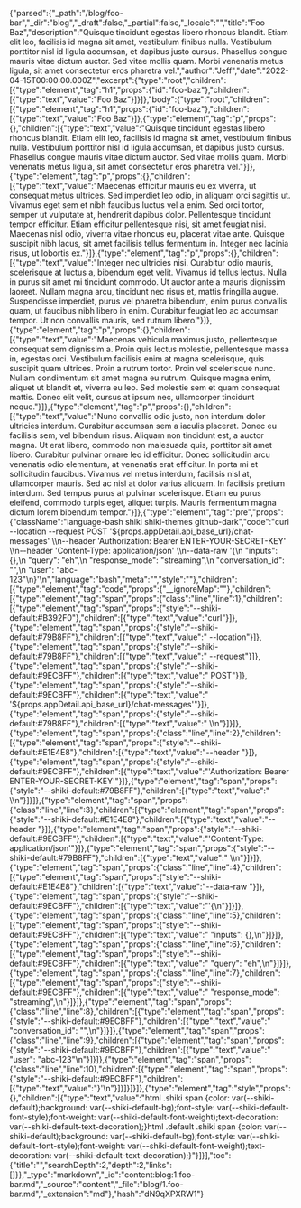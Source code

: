{"parsed":{"_path":"/blog/foo-bar","_dir":"blog","_draft":false,"_partial":false,"_locale":"","title":"Foo Baz","description":"Quisque tincidunt egestas libero rhoncus blandit. Etiam elit leo, facilisis id magna sit amet, vestibulum finibus nulla. Vestibulum porttitor nisl id ligula accumsan, et dapibus justo cursus. Phasellus congue mauris vitae dictum auctor. Sed vitae mollis quam. Morbi venenatis metus ligula, sit amet consectetur eros pharetra vel.","author":"Jeff","date":"2022-04-15T00:00:00.000Z","excerpt":{"type":"root","children":[{"type":"element","tag":"h1","props":{"id":"foo-baz"},"children":[{"type":"text","value":"Foo Baz"}]}]},"body":{"type":"root","children":[{"type":"element","tag":"h1","props":{"id":"foo-baz"},"children":[{"type":"text","value":"Foo Baz"}]},{"type":"element","tag":"p","props":{},"children":[{"type":"text","value":"Quisque tincidunt egestas libero rhoncus blandit. Etiam elit leo, facilisis id magna sit amet, vestibulum finibus nulla. Vestibulum porttitor nisl id ligula accumsan, et dapibus justo cursus. Phasellus congue mauris vitae dictum auctor. Sed vitae mollis quam. Morbi venenatis metus ligula, sit amet consectetur eros pharetra vel."}]},{"type":"element","tag":"p","props":{},"children":[{"type":"text","value":"Maecenas efficitur mauris eu ex viverra, ut consequat metus ultrices. Sed imperdiet leo odio, in aliquam orci sagittis ut. Vivamus eget sem et nibh faucibus luctus vel a enim. Sed orci tortor, semper ut vulputate at, hendrerit dapibus dolor. Pellentesque tincidunt tempor efficitur. Etiam efficitur pellentesque nisi, sit amet feugiat nisi. Maecenas nisl odio, viverra vitae rhoncus eu, placerat vitae ante. Quisque suscipit nibh lacus, sit amet facilisis tellus fermentum in. Integer nec lacinia risus, ut lobortis ex."}]},{"type":"element","tag":"p","props":{},"children":[{"type":"text","value":"Integer nec ultricies nisi. Curabitur odio mauris, scelerisque at luctus a, bibendum eget velit. Vivamus id tellus lectus. Nulla in purus sit amet mi tincidunt commodo. Ut auctor ante a mauris dignissim laoreet. Nullam magna arcu, tincidunt nec risus et, mattis fringilla augue. Suspendisse imperdiet, purus vel pharetra bibendum, enim purus convallis quam, ut faucibus nibh libero in enim. Curabitur feugiat leo ac accumsan tempor. Ut non convallis mauris, sed rutrum libero."}]},{"type":"element","tag":"p","props":{},"children":[{"type":"text","value":"Maecenas vehicula maximus justo, pellentesque consequat sem dignissim a. Proin quis lectus molestie, pellentesque massa in, egestas orci. Vestibulum facilisis enim at magna scelerisque, quis suscipit quam ultrices. Proin a rutrum tortor. Proin vel scelerisque nunc. Nullam condimentum sit amet magna eu rutrum. Quisque magna enim, aliquet ut blandit et, viverra eu leo. Sed molestie sem et quam consequat mattis. Donec elit velit, cursus at ipsum nec, ullamcorper tincidunt neque."}]},{"type":"element","tag":"p","props":{},"children":[{"type":"text","value":"Nunc convallis odio justo, non interdum dolor ultricies interdum. Curabitur accumsan sem a iaculis placerat. Donec eu facilisis sem, vel bibendum risus. Aliquam non tincidunt est, a auctor magna. Ut erat libero, commodo non malesuada quis, porttitor sit amet libero. Curabitur pulvinar ornare leo id efficitur. Donec sollicitudin arcu venenatis odio elementum, at venenatis erat efficitur. In porta mi et sollicitudin faucibus. Vivamus vel metus interdum, facilisis nisl at, ullamcorper mauris. Sed ac nisl at dolor varius aliquam. In facilisis pretium interdum. Sed tempus purus at pulvinar scelerisque. Etiam eu purus eleifend, commodo turpis eget, aliquet turpis. Mauris fermentum magna dictum lorem bibendum tempor."}]},{"type":"element","tag":"pre","props":{"className":"language-bash shiki shiki-themes github-dark","code":"curl --location --request POST '${props.appDetail.api_base_url}/chat-messages' \\\n--header 'Authorization: Bearer ENTER-YOUR-SECRET-KEY' \\\n--header 'Content-Type: application/json' \\\n--data-raw '{\n    \"inputs\": {},\n    \"query\": \"eh\",\n    \"response_mode\": \"streaming\",\n    \"conversation_id\": \"\",\n    \"user\": \"abc-123\"\n}'\n","language":"bash","meta":"","style":""},"children":[{"type":"element","tag":"code","props":{"__ignoreMap":""},"children":[{"type":"element","tag":"span","props":{"class":"line","line":1},"children":[{"type":"element","tag":"span","props":{"style":"--shiki-default:#B392F0"},"children":[{"type":"text","value":"curl"}]},{"type":"element","tag":"span","props":{"style":"--shiki-default:#79B8FF"},"children":[{"type":"text","value":" --location"}]},{"type":"element","tag":"span","props":{"style":"--shiki-default:#79B8FF"},"children":[{"type":"text","value":" --request"}]},{"type":"element","tag":"span","props":{"style":"--shiki-default:#9ECBFF"},"children":[{"type":"text","value":" POST"}]},{"type":"element","tag":"span","props":{"style":"--shiki-default:#9ECBFF"},"children":[{"type":"text","value":" '${props.appDetail.api_base_url}/chat-messages'"}]},{"type":"element","tag":"span","props":{"style":"--shiki-default:#79B8FF"},"children":[{"type":"text","value":" \\\n"}]}]},{"type":"element","tag":"span","props":{"class":"line","line":2},"children":[{"type":"element","tag":"span","props":{"style":"--shiki-default:#E1E4E8"},"children":[{"type":"text","value":"--header "}]},{"type":"element","tag":"span","props":{"style":"--shiki-default:#9ECBFF"},"children":[{"type":"text","value":"'Authorization: Bearer ENTER-YOUR-SECRET-KEY'"}]},{"type":"element","tag":"span","props":{"style":"--shiki-default:#79B8FF"},"children":[{"type":"text","value":" \\\n"}]}]},{"type":"element","tag":"span","props":{"class":"line","line":3},"children":[{"type":"element","tag":"span","props":{"style":"--shiki-default:#E1E4E8"},"children":[{"type":"text","value":"--header "}]},{"type":"element","tag":"span","props":{"style":"--shiki-default:#9ECBFF"},"children":[{"type":"text","value":"'Content-Type: application/json'"}]},{"type":"element","tag":"span","props":{"style":"--shiki-default:#79B8FF"},"children":[{"type":"text","value":" \\\n"}]}]},{"type":"element","tag":"span","props":{"class":"line","line":4},"children":[{"type":"element","tag":"span","props":{"style":"--shiki-default:#E1E4E8"},"children":[{"type":"text","value":"--data-raw "}]},{"type":"element","tag":"span","props":{"style":"--shiki-default:#9ECBFF"},"children":[{"type":"text","value":"'{\n"}]}]},{"type":"element","tag":"span","props":{"class":"line","line":5},"children":[{"type":"element","tag":"span","props":{"style":"--shiki-default:#9ECBFF"},"children":[{"type":"text","value":"    \"inputs\": {},\n"}]}]},{"type":"element","tag":"span","props":{"class":"line","line":6},"children":[{"type":"element","tag":"span","props":{"style":"--shiki-default:#9ECBFF"},"children":[{"type":"text","value":"    \"query\": \"eh\",\n"}]}]},{"type":"element","tag":"span","props":{"class":"line","line":7},"children":[{"type":"element","tag":"span","props":{"style":"--shiki-default:#9ECBFF"},"children":[{"type":"text","value":"    \"response_mode\": \"streaming\",\n"}]}]},{"type":"element","tag":"span","props":{"class":"line","line":8},"children":[{"type":"element","tag":"span","props":{"style":"--shiki-default:#9ECBFF"},"children":[{"type":"text","value":"    \"conversation_id\": \"\",\n"}]}]},{"type":"element","tag":"span","props":{"class":"line","line":9},"children":[{"type":"element","tag":"span","props":{"style":"--shiki-default:#9ECBFF"},"children":[{"type":"text","value":"    \"user\": \"abc-123\"\n"}]}]},{"type":"element","tag":"span","props":{"class":"line","line":10},"children":[{"type":"element","tag":"span","props":{"style":"--shiki-default:#9ECBFF"},"children":[{"type":"text","value":"}'\n"}]}]}]}]},{"type":"element","tag":"style","props":{},"children":[{"type":"text","value":"html .shiki span {color: var(--shiki-default);background: var(--shiki-default-bg);font-style: var(--shiki-default-font-style);font-weight: var(--shiki-default-font-weight);text-decoration: var(--shiki-default-text-decoration);}html .default .shiki span {color: var(--shiki-default);background: var(--shiki-default-bg);font-style: var(--shiki-default-font-style);font-weight: var(--shiki-default-font-weight);text-decoration: var(--shiki-default-text-decoration);}"}]}],"toc":{"title":"","searchDepth":2,"depth":2,"links":[]}},"_type":"markdown","_id":"content:blog:1.foo-bar.md","_source":"content","_file":"blog/1.foo-bar.md","_extension":"md"},"hash":"dN9qXPXRW1"}